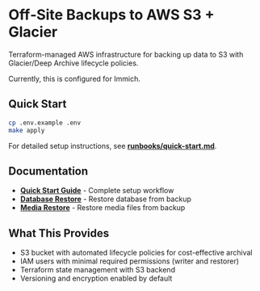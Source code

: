 # Off‑Site Backups to AWS S3 + Glacier

Terraform-managed AWS infrastructure for backing up data to S3 with
Glacier/Deep Archive lifecycle policies.

Currently, this is configured for Immich.

## Quick Start

```bash
cp .env.example .env
make apply
```

For detailed setup instructions, see **[runbooks/quick-start.md](runbooks/quick-start.md)**.

## Documentation

- **[Quick Start Guide](runbooks/quick-start.md)** - Complete setup workflow
- **[Database Restore](runbooks/restore-db.md)** - Restore database from backup
- **[Media Restore](runbooks/restore-media.md)** - Restore media files from backup

## What This Provides

- S3 bucket with automated lifecycle policies for cost-effective archival
- IAM users with minimal required permissions (writer and restorer)
- Terraform state management with S3 backend
- Versioning and encryption enabled by default
